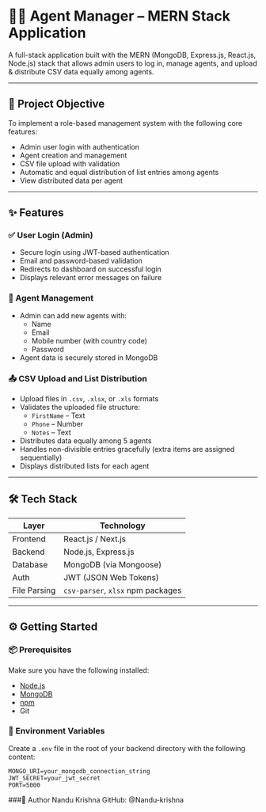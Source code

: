 # 🧑‍💼 Agent Manager – MERN Stack Application

A full-stack application built with the MERN (MongoDB, Express.js, React.js, Node.js) stack that allows admin users to log in, manage agents, and upload & distribute CSV data equally among agents.

---

## 🧠 Project Objective

To implement a role-based management system with the following core features:

- Admin user login with authentication
- Agent creation and management
- CSV file upload with validation
- Automatic and equal distribution of list entries among agents
- View distributed data per agent

---

## ✨ Features

### ✅ User Login (Admin)
- Secure login using JWT-based authentication
- Email and password-based validation
- Redirects to dashboard on successful login
- Displays relevant error messages on failure

### 🧾 Agent Management
- Admin can add new agents with:
  - Name
  - Email
  - Mobile number (with country code)
  - Password
- Agent data is securely stored in MongoDB

### 📤 CSV Upload and List Distribution
- Upload files in `.csv`, `.xlsx`, or `.xls` formats
- Validates the uploaded file structure:
  - `FirstName` – Text
  - `Phone` – Number
  - `Notes` – Text
- Distributes data equally among 5 agents
- Handles non-divisible entries gracefully (extra items are assigned sequentially)
- Displays distributed lists for each agent

---

## 🛠️ Tech Stack

| Layer       | Technology       |
|-------------|------------------|
| Frontend    | React.js / Next.js |
| Backend     | Node.js, Express.js |
| Database    | MongoDB (via Mongoose) |
| Auth        | JWT (JSON Web Tokens) |
| File Parsing| `csv-parser`, `xlsx` npm packages |

---

## ⚙️ Getting Started

### 📦 Prerequisites
Make sure you have the following installed:

- [Node.js](https://nodejs.org/)
- [MongoDB](https://www.mongodb.com/)
- [npm](https://www.npmjs.com/)
- Git

### 🔐 Environment Variables
Create a `.env` file in the root of your backend directory with the following content:

```env
MONGO_URI=your_mongodb_connection_string
JWT_SECRET=your_jwt_secret
PORT=5000
```

###👤 Author
Nandu Krishna
GitHub: @Nandu-krishna



